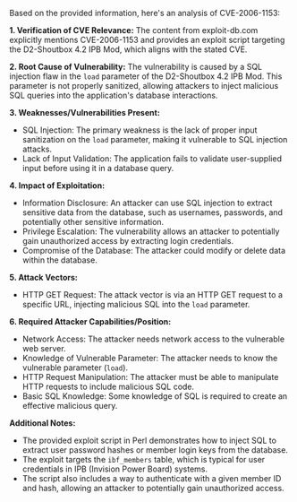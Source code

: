 Based on the provided information, here's an analysis of CVE-2006-1153:

**1. Verification of CVE Relevance:**
The content from exploit-db.com explicitly mentions CVE-2006-1153 and provides an exploit script targeting the D2-Shoutbox 4.2 IPB Mod, which aligns with the stated CVE.

**2. Root Cause of Vulnerability:**
The vulnerability is caused by a SQL injection flaw in the `load` parameter of the D2-Shoutbox 4.2 IPB Mod. This parameter is not properly sanitized, allowing attackers to inject malicious SQL queries into the application's database interactions.

**3. Weaknesses/Vulnerabilities Present:**
- SQL Injection: The primary weakness is the lack of proper input sanitization on the `load` parameter, making it vulnerable to SQL injection attacks.
- Lack of Input Validation: The application fails to validate user-supplied input before using it in a database query.

**4. Impact of Exploitation:**
- Information Disclosure: An attacker can use SQL injection to extract sensitive data from the database, such as usernames, passwords, and potentially other sensitive information.
- Privilege Escalation:  The vulnerability allows an attacker to potentially gain unauthorized access by extracting login credentials.
-  Compromise of the Database:  The attacker could modify or delete data within the database.

**5. Attack Vectors:**
- HTTP GET Request: The attack vector is via an HTTP GET request to a specific URL, injecting malicious SQL into the `load` parameter.

**6. Required Attacker Capabilities/Position:**
- Network Access: The attacker needs network access to the vulnerable web server.
- Knowledge of Vulnerable Parameter: The attacker needs to know the vulnerable parameter (`load`).
- HTTP Request Manipulation: The attacker must be able to manipulate HTTP requests to include malicious SQL code.
- Basic SQL Knowledge: Some knowledge of SQL is required to create an effective malicious query.

**Additional Notes:**

- The provided exploit script in Perl demonstrates how to inject SQL to extract user password hashes or member login keys from the database.
- The exploit targets the `ibf_members` table, which is typical for user credentials in IPB (Invision Power Board) systems.
- The script also includes a way to authenticate with a given member ID and hash, allowing an attacker to potentially gain unauthorized access.